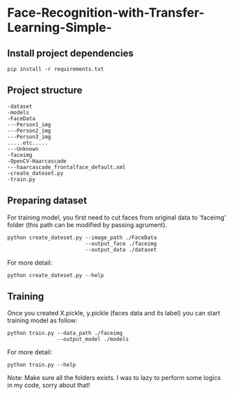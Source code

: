 # Face-Recognition-with-Transfer-Learning-Simple-

## Install project dependencies
```
pip install -r requirements.txt
```
## Project structure
```
-dataset
-models
-FaceData 
---Person1_img
---Person2_img
---Person3_img
.....etc.....
---Unknown
-faceimg
-OpenCV-Haarcascade
---haarcascade_frontalface_default.xml
-create_dateset.py
-train.py
```
## Preparing dataset
For training model, you first need to cut faces from original data to 'faceimg' folder (this path can be modified by passing agrument).
```
python create_dateset.py --image_path ./FaceData
                         --output_face ./faceimg
                         --output_data ./dataset
```
For more detail:
```
python create_dateset.py --help
```
## Training
Once you created X.pickle, y.pickle (faces data and its label) you can start training model as follow:
```
python train.py --data_path ./faceimg
                --output_model ./models                         
```
For more detail:
```
python train.py --help
```
Note: Make sure all the folders exists. I was to lazy to perform some logics in my code, sorry about that!
